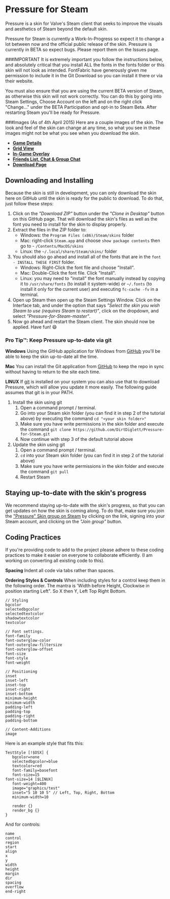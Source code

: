 Pressure for Steam
==================

Pressure is a skin for Valve's Steam client that seeks to improve the visuals and aesthetics of Steam beyond the default skin. 

Pressure for Steam is currently a Work-In-Progress so expect it to change a lot between now and the official public release of the skin. Pressure is currently in BETA so expect bugs. Please report them on the Issues page.

###IMPORTANT
It is extremely important you follow the instructions below, and absolutely critical that you install ALL the fonts in the fonts folder or this skin will not look as intended. FontFabric have generously given me permission to include it in the Git Download so you can install it there or via their website.

You must also ensure that you are using the current BETA version of Steam, as otherwise this skin will not work correctly. You can do this by going into Steam Settings, Choose Account on the left and on the right click "Change..." under the BETA Participation and opt-in to Steam Beta. After restarting Steam you'll be ready for Pressure.


###Images (As of 4th April 2015)
Here are a couple images of the skin. The look and feel of the skin can change at any time, so what you see in these images might not be what you see when you download the skin.

* [**Game Details**](http://ns1.onteh.net.au/pressureskin/game-details.png)
* [**Grid View**](http://ns1.onteh.net.au/pressureskin/game-grid.png)
* [**In-Game Overlay**](http://ns1.onteh.net.au/pressureskin/overlay.png)
* [**Friends List, Chat & Group Chat**](http://ns1.onteh.net.au/pressureskin/friends-and-chat.png)
* [**Download Page**](http://ns1.onteh.net.au/pressureskin/downloads-page.png)

## Downloading and Installing

Because the skin is still in development, you can only download the skin here on GitHub until the skin is ready for the public to download.  To do that, just follow these steps:



1. Click on the *"Download ZIP"* button under the *"Clone in Desktop"* button on this GitHub page. That will download the skin's files as well as the font you need to install for the skin to display properly.
2. Extract the files in the ZIP folder to:
	* Windows: the `Program Files (x86)/Steam/skins` folder
	* Mac: right-click `Steam.app` and choose `show package contents` then go to - `/Contents/MacOS/skins`
	* Linux: the `~/.local/share/Steam/skins/` folder
3. You should also go ahead and install all of the fonts that are in the `font - INSTALL THESE FIRST` folder.
	* Windows: Right-Click the font file and choose "Install".
	* Mac: Double-Click the font file. Click "Install".
	* Linux: you may need to "install" the font manually instead by copying it to `/usr/share/fonts` (to install it system-wide) or `~/.fonts` (to install it only for the current user) and executing `fc-cache -fv` in a terminal.
4. Open up Steam then open up the Steam Settings Window. Click on the Interface tab, and under the option that says *"Select the skin you wish Steam to use (requires Steam to restart)"*, click on the dropdown, and select *"Pressure-for-Steam-master"*. 
5. Now go ahead and restart the Steam client. The skin should now be applied. Have fun! :smile:

### Pro Tip™: Keep Pressure up-to-date via git

**Windows**
Using the GitHub application for Windows from [GitHub](https://windows.github.com) you'll be able to keep the skin up-to-date all the time.

**Mac**
You can install the Git application from [GitHub](https://mac.github.com) to keep the repo in sync without having to return to the site each time.

**LINUX**
If [git](https://git-scm.com/) is installed on your system you can also use that to download Pressure, which will allow you update it more easily. The following guide assumes that git is in your PATH.

1. Install the skin using git
   1. Open a command prompt / terminal.
   2. Go into your Steam skin folder (you can find it in step 2 of the tutorial above) by executing the command `cd "<your skin folder>"`
   3. Make sure you have write permissions in the skin folder and execute the command `git clone https://github.com/DirtDiglett/Pressure-for-Steam.git`
   4. Now continue with step 3 of the default tutorial above
2. Update the skin using git
   1. Open a command prompt / terminal.
   2. `cd` into your Steam skin folder (you can find it in step 2 of the tutorial above)
   3. Make sure you have write permissions in the skin folder and execute the command `git pull`
   4. Restart Steam
   

## Staying up-to-date with the skin's progress
We recommend staying up-to-date with the skin's progress, so that you can get updates on how the skin is coming along. To do that, make sure you join the ["Pressure" Skin group on Steam](http://steamcommunity.com/groups/pressureskin) by clicking on the link, signing into your Steam account, and clicking on the *"Join group"* button.





## Coding Practices
If you're providing code to add to the project please adhere to these coding practices to make it easier on everyone to collaborate efficiently. (I am working on converting all existing code to this).

**Spacing**
Indent all code via tabs rather than spaces.

**Ordering Styles & Controls**
When including styles for a control keep them in the following order. The mantra is 'Width before Height, Clockwise in position starting Left". So X then Y, Left Top Right Bottom.
```
// Styling
bgcolor
selectedbgcolor
selectedtextcolor
shadowtextcolor
textcolor

// Font settings.
font-family
font-outerglow-color
font-outerglow-filtersize
font-outerglow-offset
font-size
font-style
font-weight

// Positioning
inset
inset-left
inset-top
inset-right
inset-bottom
minimum-height
minimum-width
padding-left
padding-top
padding-right
padding-bottom

// Content-Additions
image
```
Here is an example style that fits this:
```
TestStyle [!$OSX] {
   bgcolor=none
   selectedbgcolor=blue
   textcolor=red
   font-family=basefont
   font-size=15
font-size=14 [$LINUX]
   font-weight=400
   image="graphics/test"
   inset="5 10 10 5" // Left, Top, Right, Bottom
   minimum-width=10
   
   render {}   
   render_bg {}
}
```

And for controls:
````
name
control
region
start
align
x
y
width
height
margin
dir
spacing
overflow
end-right
````